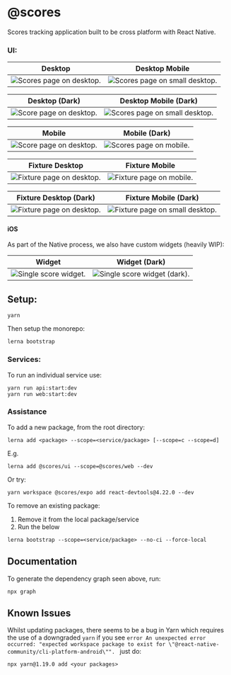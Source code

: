 # @scores

Scores tracking application built to be cross platform with React Native.

### UI:

Desktop                    |  Desktop Mobile
:-------------------------:|:-------------------------:
![Scores page on desktop.](./docs/images/scores-page--light-desktop.png) | ![Scores page on small desktop.](./docs/images/scores-page--light-mobile.png)

Desktop (Dark)             |  Desktop Mobile (Dark)
:-------------------------:|:-------------------------:
![Score page on desktop.](./docs/images/scores-page--dark-desktop.png) | ![Scores page on small desktop.](./docs/images/scores-page--dark-mobile.png)

Mobile                     |  Mobile (Dark)
:-------------------------:|:-------------------------:
![Score page on desktop.](./docs/images/scores-page--light-app.png) | ![Scores page on mobile.](./docs/images/scores-page--dark-app.png)

Fixture Desktop                     |  Fixture Mobile
:-------------------------:|:-------------------------:
![Fixture page on desktop.](./docs/images/scores-fixture--light-desktop.png) | ![Fixture page on mobile.](./docs/images/scores-fixture--light-mobile.png)

Fixture Desktop (Dark)             |  Fixture Mobile (Dark)
:-------------------------:|:-------------------------:
![Fixture page on desktop.](./docs/images/scores-fixture--dark-desktop.png) | ![Fixture page on small desktop.](./docs/images/scores-fixture--dark-mobile.png)

#### iOS

As part of the Native process, we also have custom widgets (heavily WIP): 

Widget                     |  Widget (Dark)
:-------------------------:|:-------------------------:
![Single score widget.](./docs/images/ios-widget--light-mode.png) | ![Single score widget (dark).](./docs/images/ios-widget--dark-mode.png)

## Setup:

```
yarn
```

Then setup the monorepo:

```
lerna bootstrap
```

### Services:

To run an individual service use:

```
yarn run api:start:dev
yarn run web:start:dev
```

### Assistance

To add a new package, from the root directory:

```
lerna add <package> --scope=<service/package> [--scope=c --scope=d]
```

E.g.

```
lerna add @scores/ui --scope=@scores/web --dev
```

Or try:

```
yarn workspace @scores/expo add react-devtools@4.22.0 --dev
```

To remove an existing package:

1. Remove it from the local package/service
2. Run the below

```
lerna bootstrap --scope=<service/package> --no-ci --force-local
```

## Documentation

To generate the dependency graph seen above, run:

```
npx graph
```

## Known Issues

Whilst updating packages, there seems to be a bug in Yarn which requires the use of a downgraded `yarn` if you see `error An unexpected error occurred: "expected workspace package to exist for \"@react-native-community/cli-platform-android\"".
` just do:

```
npx yarn@1.19.0 add <your packages>
```